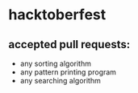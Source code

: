 # hacktoberfest
## accepted pull requests:
- any sorting algorithm 
- any pattern printing program 
- any searching algorithm
